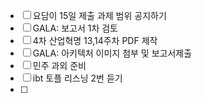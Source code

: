 - [ ] 요담이 15일 제출 과제 범위 공지하기
- [ ] GALA: 보고서 1차 검토
- [ ] 4차 산업혁명 13,14주차 PDF 제작
- [ ] GALA: 아키텍처 이미지 첨부 및 보고서제출
- [ ] 민주 과외 준비
- [ ] ibt 토플 리스닝 2번 듣기
- [ ] 